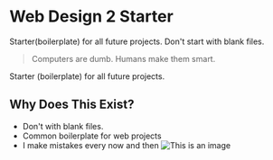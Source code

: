 # Web Design 2 Starter
Starter(boilerplate) for all future projects. Don't start with blank files. 

> Computers are dumb. Humans make them smart. 

Starter (boilerplate) for all future projects.

## Why Does This Exist? 
* Don't with blank files.
* Common boilerplate for web projects 
* I make mistakes every now and then 
![This is an image](https://files.gitbook.com/v0/b/gitbook-x-prod.appspot.com/o/spaces%2FU0HUZWjoFWylOv4oKdRx%2Fuploads%2FYZ49hTrrqwCSbSApwqq1%2FWeb%202%20Starter.png?alt=media&token=163de608-50f8-4042-926b-b57e45478d69)
